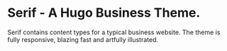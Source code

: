# Serif - A Hugo Business Theme.

Serif contains content types for a typical business website. The theme is fully responsive, blazing fast and artfully illustrated.
